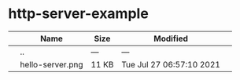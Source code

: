 http-server-example
===================

<table><thead><tr class="header"><th></th><th>Name</th><th>Size</th><th>Modified</th><th></th></tr></thead><tbody><tr class="odd"><td></td><td><span class="goup">..</span></td><td>—</td><td>—</td><td></td></tr><tr class="even"><td></td><td><span class="name">hello-server.png</span></td><td>11 KB</td><td>Tue Jul 27 06:57:10 2021</td><td></td></tr></tbody></table>
